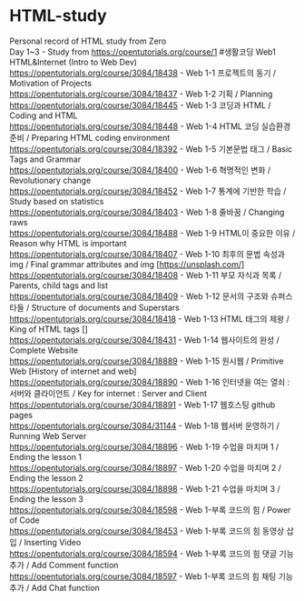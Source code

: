 # HTML-study <br>
Personal record of HTML study from Zero <br>
Day 1~3 - Study from https://opentutorials.org/course/1 #생활코딩 Web1 HTML&Internet (Intro to Web Dev) <br>
https://opentutorials.org/course/3084/18438 - Web 1-1 프로젝트의 동기 / Motivation of Projects <br>
https://opentutorials.org/course/3084/18437 - Web 1-2 기획 / Planning <br>
https://opentutorials.org/course/3084/18445 - Web 1-3 코딩과 HTML / Coding and HTML <br>
https://opentutorials.org/course/3084/18448 - Web 1-4 HTML 코딩 실습환경 준비 / Preparing HTML coding environment<br>
https://opentutorials.org/course/3084/18392 - Web 1-5 기본문법 태그 / Basic Tags and Grammar<br>
https://opentutorials.org/course/3084/18400 - Web 1-6 혁명적인 변화 / Revolutionary change <br>
https://opentutorials.org/course/3084/18452 - Web 1-7 통계에 기반한 학습 / Study based on statistics<br>
https://opentutorials.org/course/3084/18403 - Web 1-8 줄바꿈 / Changing raws<br>
https://opentutorials.org/course/3084/18488 - Web 1-9 HTML이 중요한 이유 / Reason why HTML is important<br>
https://opentutorials.org/course/3084/18407 - Web 1-10 최후의 문법 속성과 img / Final grammar attributes and img [https://unsplash.com/]<br>
https://opentutorials.org/course/3084/18408 - Web 1-11 부모 자식과 목록 / Parents, child tags and list<br>
https://opentutorials.org/course/3084/18409 - Web 1-12 문서의 구조와 슈퍼스타들 / Structure of documents and Superstars<br>
https://opentutorials.org/course/3084/18418 - Web 1-13 HTML 태그의 제왕 / King of HTML tags [<a></a>]<br>
https://opentutorials.org/course/3084/18431 - Web 1-14 웹사이트의 완성 / Complete Website<br>
https://opentutorials.org/course/3084/18889 - Web 1-15 원시웹 / Primitive Web [History of internet and web]<br>
https://opentutorials.org/course/3084/18890 - Web 1-16 인터넷을 여는 열쇠 : 서버와 클라이언트 / Key for internet : Server and Client <br>
https://opentutorials.org/course/3084/18891 - Web 1-17 웹호스팅 github pages <br>
https://opentutorials.org/course/3084/31144 - Web 1-18 웹서버 운영하기 / Running Web Server <br>
https://opentutorials.org/course/3084/18896 - Web 1-19 수업을 마치며 1 / Ending the lesson 1 <br>
https://opentutorials.org/course/3084/18897 - Web 1-20 수업을 마치며 2 / Ending the lesson 2 <br>
https://opentutorials.org/course/3084/18898 - Web 1-21 수업을 마치며 3 / Ending the lesson 3 <br>
https://opentutorials.org/course/3084/18598 - Web 1-부록 코드의 힘 / Power of Code <br>
https://opentutorials.org/course/3084/18453 - Web 1-부록 코드의 힘 동영상 삽입 / Inserting Video <br>
https://opentutorials.org/course/3084/18594 - Web 1-부록 코드의 힘 댓글 기능 추가 / Add Comment function <br>
https://opentutorials.org/course/3084/18597 - Web 1-부록 코드의 힘 채팅 기능 추가 / Add Chat function <br>
